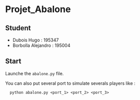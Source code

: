 # Projet_Abalone

## Student
* Dubois Hugo : 195347
* Borbolla Alejandro : 195004

## Start
Launche the `abalone.py` file.

You can also put several port to simulate severals players like :
```shell
  python abalone.py <port_1> <port_2> <port_3>
```
